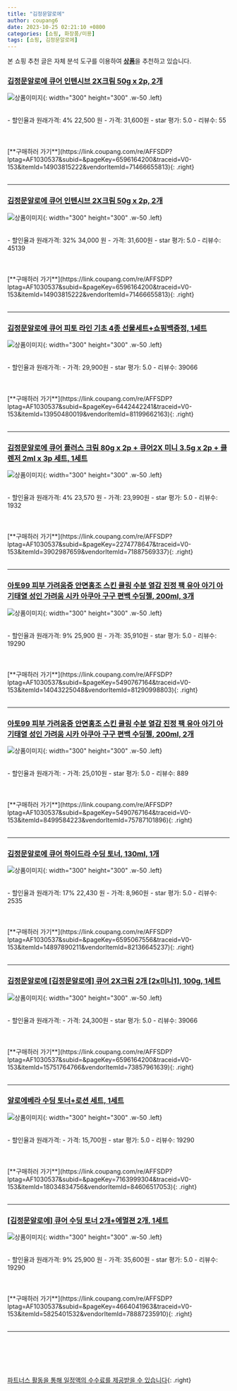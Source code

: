 ```yaml
---
title: "김정문알로에"
author: coupang6
date: 2023-10-25 02:21:10 +0800
categories: [쇼핑, 화장품/미용]
tags: [쇼핑, 김정문알로에]
---
```


본 쇼핑 추천 글은 자체 분석 도구를 이용하여 [**상품**](https://link.coupang.com/a/bao1ui)을 추천하고 있습니다.

### [김정문알로에 큐어 인텐시브 2X크림 50g x 2p, 2개](https://link.coupang.com/re/AFFSDP?lptag=AF1030537&subid=&pageKey=6596164200&traceid=V0-153&itemId=14903815222&vendorItemId=71466655813)

![상품이미지](https://thumbnail6.coupangcdn.com/thumbnails/remote/230x230ex/image/retail/images/1846035091764359-ef703e46-5f09-411a-a317-2830805b395f.jpg){: width="300" height="300" .w-50 .left}


<br>
- 할인율과 원래가격: 4%  22,500   원
- 가격: 31,600원
- star 평가: 5.0
- 리뷰수: 55
<br>
<br>
<br>
<br>
[**구매하러 가기**](https://link.coupang.com/re/AFFSDP?lptag=AF1030537&subid=&pageKey=6596164200&traceid=V0-153&itemId=14903815222&vendorItemId=71466655813){: .right}
<br>
<br>

---

### [김정문알로에 큐어 인텐시브 2X크림 50g x 2p, 2개](https://link.coupang.com/re/AFFSDP?lptag=AF1030537&subid=&pageKey=6596164200&traceid=V0-153&itemId=14903815222&vendorItemId=71466655813)

![상품이미지](https://thumbnail6.coupangcdn.com/thumbnails/remote/230x230ex/image/retail/images/1846035091764359-ef703e46-5f09-411a-a317-2830805b395f.jpg){: width="300" height="300" .w-50 .left}


<br>
- 할인율과 원래가격: 32%  34,000   원
- 가격: 31,600원
- star 평가: 5.0
- 리뷰수: 45139
<br>
<br>
<br>
<br>
[**구매하러 가기**](https://link.coupang.com/re/AFFSDP?lptag=AF1030537&subid=&pageKey=6596164200&traceid=V0-153&itemId=14903815222&vendorItemId=71466655813){: .right}
<br>
<br>

---

### [김정문알로에 큐어 피토 라인 기초 4종 선물세트+쇼핑백증정, 1세트](https://link.coupang.com/re/AFFSDP?lptag=AF1030537&subid=&pageKey=6442442241&traceid=V0-153&itemId=13950480019&vendorItemId=81199662163)

![상품이미지](https://thumbnail8.coupangcdn.com/thumbnails/remote/230x230ex/image/vendor_inventory/ce79/8faf6844f0b96322f6818ff0460684da4a7ac22b0988196968c0a4c34a86.jpg){: width="300" height="300" .w-50 .left}


<br>
- 할인율과 원래가격: 
- 가격: 29,900원
- star 평가: 5.0
- 리뷰수: 39066
<br>
<br>
<br>
<br>
[**구매하러 가기**](https://link.coupang.com/re/AFFSDP?lptag=AF1030537&subid=&pageKey=6442442241&traceid=V0-153&itemId=13950480019&vendorItemId=81199662163){: .right}
<br>
<br>

---

### [김정문알로에 큐어 플러스 크림 80g x 2p + 큐어2X 미니 3.5g x 2p + 클렌저 2ml x 3p 세트, 1세트](https://link.coupang.com/re/AFFSDP?lptag=AF1030537&subid=&pageKey=2274778647&traceid=V0-153&itemId=3902987659&vendorItemId=71887569337)

![상품이미지](https://thumbnail8.coupangcdn.com/thumbnails/remote/230x230ex/image/retail/images/2519425075742179-0eed4481-3a47-4c11-93a1-33eb1f8ccf80.jpg){: width="300" height="300" .w-50 .left}


<br>
- 할인율과 원래가격: 4%  23,570   원
- 가격: 23,990원
- star 평가: 5.0
- 리뷰수: 1932
<br>
<br>
<br>
<br>
[**구매하러 가기**](https://link.coupang.com/re/AFFSDP?lptag=AF1030537&subid=&pageKey=2274778647&traceid=V0-153&itemId=3902987659&vendorItemId=71887569337){: .right}
<br>
<br>

---

### [아토99 피부 가려움증 안면홍조 스킨 쿨링 수분 열감 진정 팩 유아 아기 아기태열 성인 가려움 시카 아쿠아 구구 편백 수딩젤, 200ml, 3개](https://link.coupang.com/re/AFFSDP?lptag=AF1030537&subid=&pageKey=5490767164&traceid=V0-153&itemId=14043225048&vendorItemId=81290998803)

![상품이미지](https://thumbnail10.coupangcdn.com/thumbnails/remote/230x230ex/image/vendor_inventory/5f65/5f6a318f3f2048d60ec96d041a65a1a48fa6ce6be47ae8497da2b05945db.jpg){: width="300" height="300" .w-50 .left}


<br>
- 할인율과 원래가격: 9%  25,900   원
- 가격: 35,910원
- star 평가: 5.0
- 리뷰수: 19290
<br>
<br>
<br>
<br>
[**구매하러 가기**](https://link.coupang.com/re/AFFSDP?lptag=AF1030537&subid=&pageKey=5490767164&traceid=V0-153&itemId=14043225048&vendorItemId=81290998803){: .right}
<br>
<br>

---

### [아토99 피부 가려움증 안면홍조 스킨 쿨링 수분 열감 진정 팩 유아 아기 아기태열 성인 가려움 시카 아쿠아 구구 편백 수딩젤, 200ml, 2개](https://link.coupang.com/re/AFFSDP?lptag=AF1030537&subid=&pageKey=5490767164&traceid=V0-153&itemId=8499584223&vendorItemId=75787101896)

![상품이미지](https://thumbnail8.coupangcdn.com/thumbnails/remote/230x230ex/image/vendor_inventory/c5a9/8071420de5a378870eab21d5bcc61e417d0cb2f0c570b8ed041f0a544e08.jpg){: width="300" height="300" .w-50 .left}


<br>
- 할인율과 원래가격: 
- 가격: 25,010원
- star 평가: 5.0
- 리뷰수: 889
<br>
<br>
<br>
<br>
[**구매하러 가기**](https://link.coupang.com/re/AFFSDP?lptag=AF1030537&subid=&pageKey=5490767164&traceid=V0-153&itemId=8499584223&vendorItemId=75787101896){: .right}
<br>
<br>

---

### [김정문알로에 큐어 하이드라 수딩 토너, 130ml, 1개](https://link.coupang.com/re/AFFSDP?lptag=AF1030537&subid=&pageKey=6595067556&traceid=V0-153&itemId=14897890211&vendorItemId=82136645237)

![상품이미지](https://thumbnail10.coupangcdn.com/thumbnails/remote/230x230ex/image/retail/images/3586857417560821-9109f29b-aae8-4ccb-a1b0-5782c284e0c9.png){: width="300" height="300" .w-50 .left}


<br>
- 할인율과 원래가격: 17%  22,430   원
- 가격: 8,960원
- star 평가: 5.0
- 리뷰수: 2535
<br>
<br>
<br>
<br>
[**구매하러 가기**](https://link.coupang.com/re/AFFSDP?lptag=AF1030537&subid=&pageKey=6595067556&traceid=V0-153&itemId=14897890211&vendorItemId=82136645237){: .right}
<br>
<br>

---

### [김정문알로에 [김정문알로에] 큐어 2X크림 2개 [2x미니1], 100g, 1세트](https://link.coupang.com/re/AFFSDP?lptag=AF1030537&subid=&pageKey=6596164200&traceid=V0-153&itemId=15751764766&vendorItemId=73857961639)

![상품이미지](https://thumbnail7.coupangcdn.com/thumbnails/remote/230x230ex/image/vendor_inventory/b15a/2a398e4b7e6b28e1bb475bd0f2d64ef0591b9349a00071745da83ffb2fa8.jpg){: width="300" height="300" .w-50 .left}


<br>
- 할인율과 원래가격: 
- 가격: 24,300원
- star 평가: 5.0
- 리뷰수: 39066
<br>
<br>
<br>
<br>
[**구매하러 가기**](https://link.coupang.com/re/AFFSDP?lptag=AF1030537&subid=&pageKey=6596164200&traceid=V0-153&itemId=15751764766&vendorItemId=73857961639){: .right}
<br>
<br>

---

### [알로에베라 수딩 토너+로션 세트, 1세트](https://link.coupang.com/re/AFFSDP?lptag=AF1030537&subid=&pageKey=7163999304&traceid=V0-153&itemId=18034834756&vendorItemId=84606517053)

![상품이미지](https://thumbnail6.coupangcdn.com/thumbnails/remote/230x230ex/image/vendor_inventory/4833/fa01316bc2a09e9a79a6228d104b6d2a867e16b30ad5cf2307fb41b0369c.jpg){: width="300" height="300" .w-50 .left}


<br>
- 할인율과 원래가격: 
- 가격: 15,700원
- star 평가: 5.0
- 리뷰수: 19290
<br>
<br>
<br>
<br>
[**구매하러 가기**](https://link.coupang.com/re/AFFSDP?lptag=AF1030537&subid=&pageKey=7163999304&traceid=V0-153&itemId=18034834756&vendorItemId=84606517053){: .right}
<br>
<br>

---

### [[김정문알로에] 큐어 수딩 토너 2개+에멀젼 2개, 1세트](https://link.coupang.com/re/AFFSDP?lptag=AF1030537&subid=&pageKey=4664041963&traceid=V0-153&itemId=5825401532&vendorItemId=78887235910)

![상품이미지](https://thumbnail9.coupangcdn.com/thumbnails/remote/230x230ex/image/vendor_inventory/cff3/77f0c123f0056ae31a002705826d700254e8bcc65408fce8da9a7e4de5e9.jpg){: width="300" height="300" .w-50 .left}


<br>
- 할인율과 원래가격: 9%  25,900   원
- 가격: 35,600원
- star 평가: 5.0
- 리뷰수: 19290
<br>
<br>
<br>
<br>
[**구매하러 가기**](https://link.coupang.com/re/AFFSDP?lptag=AF1030537&subid=&pageKey=4664041963&traceid=V0-153&itemId=5825401532&vendorItemId=78887235910){: .right}
<br>
<br>

---
<br><br><br><br><br> [파트너스 활동을 통해 일정액의 수수료를 제공받을 수 있습니다](https://link.coupang.com/a/bao1ui){: .right}